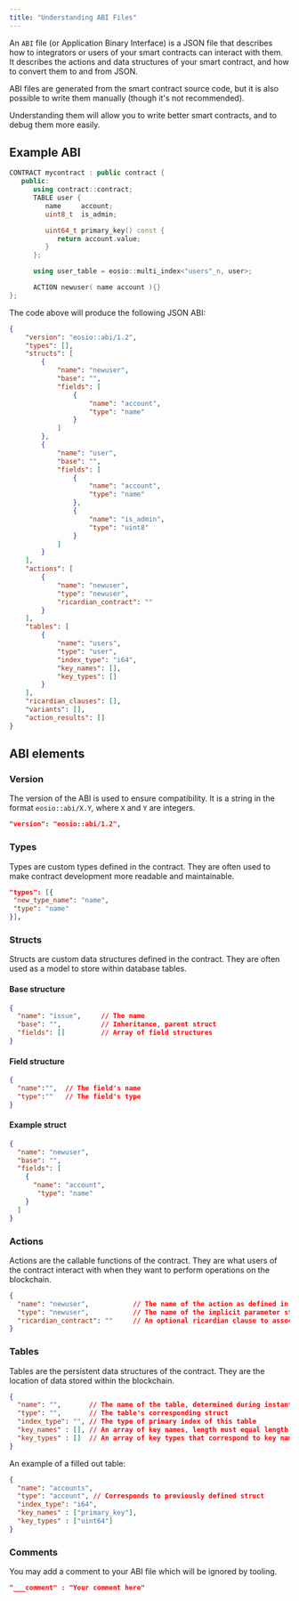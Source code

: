 ```yaml
---
title: "Understanding ABI Files"
---
```


An `ABI` file (or Application Binary Interface) is a JSON file that describes how to integrators or users of your smart
contracts can interact with them. It describes the actions and data structures of your smart contract, and how to convert them
to and from JSON.

ABI files are generated from the smart contract source code, but it is also possible to write them manually (though it's not recommended).

Understanding them will allow you to write better smart contracts, and to debug them more easily.


## Example ABI

```cpp
CONTRACT mycontract : public contract {
   public:
      using contract::contract;
      TABLE user {
         name     account;
         uint8_t  is_admin;

         uint64_t primary_key() const { 
            return account.value; 
         }
      };

      using user_table = eosio::multi_index<"users"_n, user>;

      ACTION newuser( name account ){}
};
```

The code above will produce the following JSON ABI:

```json
{
    "version": "eosio::abi/1.2",
    "types": [],
    "structs": [
        {
            "name": "newuser",
            "base": "",
            "fields": [
                {
                    "name": "account",
                    "type": "name"
                }
            ]
        },
        {
            "name": "user",
            "base": "",
            "fields": [
                {
                    "name": "account",
                    "type": "name"
                },
                {
                    "name": "is_admin",
                    "type": "uint8"
                }
            ]
        }
    ],
    "actions": [
        {
            "name": "newuser",
            "type": "newuser",
            "ricardian_contract": ""
        }
    ],
    "tables": [
        {
            "name": "users",
            "type": "user",
            "index_type": "i64",
            "key_names": [],
            "key_types": []
        }
    ],
    "ricardian_clauses": [],
    "variants": [],
    "action_results": []
}
```

## ABI elements

### Version

The version of the ABI is used to ensure compatibility. It is a string in the format `eosio::abi/X.Y`, where `X` and `Y` are integers.

```json
"version": "eosio::abi/1.2",
```

### Types

Types are custom types defined in the contract. They are often used to make contract development more readable and maintainable.

```json
"types": [{
 "new_type_name": "name",
 "type": "name"
}],
```

### Structs

Structs are custom data structures defined in the contract. They are often used as a model to store within database tables.


#### Base structure

```json
{
  "name": "issue",     // The name
  "base": "",          // Inheritance, parent struct
  "fields": []         // Array of field structures
}
```

#### Field structure

```json
{
  "name":"",  // The field's name
  "type":""   // The field's type
}
```

#### Example struct
```json
{
  "name": "newuser",
  "base": "",
  "fields": [
    {
      "name": "account",
       "type": "name"
    }
  ]
}
```

### Actions

Actions are the callable functions of the contract. They are what users of the contract interact with 
when they want to perform operations on the blockchain.

```json
{
  "name": "newuser",           // The name of the action as defined in the contract
  "type": "newuser",           // The name of the implicit parameter struct as described in the action interface
  "ricardian_contract": ""     // An optional ricardian clause to associate to this action describing its intended functionality.
}
```

### Tables

Tables are the persistent data structures of the contract. They are the location of data stored within the blockchain.

```json
{
  "name": "",       // The name of the table, determined during instantiation.
  "type": "",       // The table's corresponding struct
  "index_type": "", // The type of primary index of this table
  "key_names" : [], // An array of key names, length must equal length of key_types member
  "key_types" : []  // An array of key types that correspond to key names array member, length of array must equal length of key names array.
}
```

An example of a filled out table:

```json
{
  "name": "accounts",
  "type": "account", // Corresponds to previously defined struct
  "index_type": "i64",
  "key_names" : ["primary_key"],
  "key_types" : ["uint64"]
}
```

### Comments

You may add a comment to your ABI file which will be ignored by tooling.

```json
"___comment" : "Your comment here"
```
